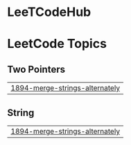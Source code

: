 # LeeTCodeHub
<!---LeetCode Topics Start-->
# LeetCode Topics
## Two Pointers
|  |
| ------- |
| [1894-merge-strings-alternately](https://github.com/borisTL/LeeTCodeHub/tree/master/1894-merge-strings-alternately) |
## String
|  |
| ------- |
| [1894-merge-strings-alternately](https://github.com/borisTL/LeeTCodeHub/tree/master/1894-merge-strings-alternately) |
<!---LeetCode Topics End-->
